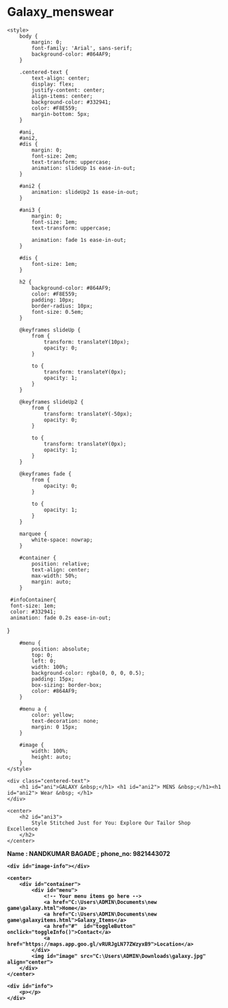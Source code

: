 # Galaxy_menswear
 <!DOCTYPE html>
<html lang="en">

<head>
    <meta charset="UTF-8">
    <meta name="viewport" content="width=device-width, initial-scale=1.0">
    <link rel="stylesheet" href="styles.css">
    <title>GALAXY MENS WEAR</title>

    <style>
        body {
            margin: 0;
            font-family: 'Arial', sans-serif;
            background-color: #864AF9;
        }

        .centered-text {
            text-align: center;
            display: flex;
            justify-content: center;
            align-items: center;
            background-color: #332941;
            color: #F8E559;
            margin-bottom: 5px;
        }

        #ani,
        #ani2,        
        #dis {
            margin: 0;
            font-size: 2em;
            text-transform: uppercase;
            animation: slideUp 1s ease-in-out;
        }

        #ani2 {
            animation: slideUp2 1s ease-in-out;
        }

        #ani3 {
            margin: 0;
            font-size: 1em;
            text-transform: uppercase;
           
            animation: fade 1s ease-in-out;
        }

        #dis {
            font-size: 1em;
        }

        h2 {
            background-color: #864AF9;
            color: #F8E559;
            padding: 10px;
            border-radius: 10px;
            font-size: 0.5em;
        }

        @keyframes slideUp {
            from {
                transform: translateY(10px);
                opacity: 0;
            }

            to {
                transform: translateY(0px);
                opacity: 1;
            }
        }

        @keyframes slideUp2 {
            from {
                transform: translateY(-50px);
                opacity: 0;
            }

            to {
                transform: translateY(0px);
                opacity: 1;
            }
        }

        @keyframes fade {
            from {
                opacity: 0;
            }

            to {
                opacity: 1;
            }
        }

        marquee {
            white-space: nowrap;
        }

        #container {
            position: relative;
            text-align: center;
            max-width: 50%;
            margin: auto;
        }

     #infoContainer{
     font-size: 1em;
     color: #332941;
     animation: fade 0.2s ease-in-out;
}


        #menu {
            position: absolute;
            top: 0;
            left: 0;
            width: 100%;
            background-color: rgba(0, 0, 0, 0.5);
            padding: 15px;
            box-sizing: border-box;
            color: #864AF9;
        }

        #menu a {
            color: yellow;
            text-decoration: none;
            margin: 0 15px;
        }

        #image {
            width: 100%;
            height: auto;
        }
    </style>
</head>

<body>

    <div class="centered-text">
        <h1 id="ani">GALAXY &nbsp;</h1> <h1 id="ani2"> MENS &nbsp;</h1><h1 id="ani2"> Wear &nbsp; </h1>
    </div>

    <center>
        <h2 id="ani3">
            Style Stitched Just for You: Explore Our Tailor Shop Excellence
        </h2>
    </center>



<div id="infoContainer"><b>Name : NANDKUMAR BAGADE ; phone_no: 9821443072<b></div>




    <div id="image-info"></div>

    <center>
        <div id="container">
            <div id="menu">
                <!-- Your menu items go here -->
                <a href="C:\Users\ADMIN\Documents\new game\galaxy.html">Home</a>
                <a href="C:\Users\ADMIN\Documents\new game\galaxyitems.html">Galaxy_Items</a>
                <a href="#"  id="toggleButton" onclick="toggleInfo()">Contact</a>
                <a href="https://maps.app.goo.gl/vRURJgLN77ZWzyxB9">Location</a>
            </div>
            <img id="image" src="C:\Users\ADMIN\Downloads\galaxy.jpg" align="center">
        </div>
    </center>

    <div id="info">
        <p></p>
    </div>


<script>
  let infoContainer = document.getElementById('infoContainer');
  let toggleButton = document.getElementById('toggleButton');

 
  infoContainer.style.display = 'none';

  function toggleInfo() {
    if (infoContainer.style.display === 'none') {
      infoContainer.style.display = 'block';
     
    } else {
      infoContainer.style.display = 'none';

    }
  }
</script>




</body>

</html>
